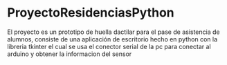 # ProyectoResidenciasPython
El proyecto es un prototipo de huella dactilar para el pase de asistencia de alumnos, consiste de una aplicación de escritorio hecho en python con la libreria tkinter el cual se usa el conector serial de la pc para conectar al arduino y obtener la informacion del sensor
